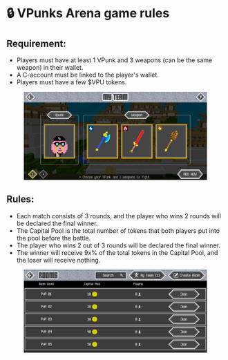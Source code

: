 # 🔒 VPunks Arena game rules

## Requirement:

* Players must have at least 1 VPunk and 3 weapons (can be the same weapon) in their wallet.
* A C-account must be linked to the player's wallet.
* Players must have a few $VPU tokens.

<figure><img src="../../.gitbook/assets/image (35).png" alt=""><figcaption></figcaption></figure>

## Rules:

* Each match consists of 3 rounds, and the player who wins 2 rounds will be declared the final winner.
* The Capital Pool is the total number of tokens that both players put into the pool before the battle.
* The player who wins 2 out of 3 rounds will be declared the final winner.
* The winner will receive 9x% of the total tokens in the Capital Pool, and the loser will receive nothing.

<figure><img src="../../.gitbook/assets/image (25).png" alt=""><figcaption></figcaption></figure>

